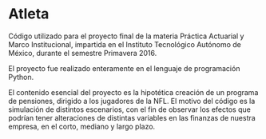 # Atleta

Código utilizado para el proyecto final de la materia Práctica Actuarial y Marco Institucional, impartida en el Instituto Tecnológico Autónomo de México, durante el semestre Primavera 2016. 

El proyecto fue realizado enteramente en el lenguaje de programación Python.

El contenido esencial del proyecto es la hipotética creación de un programa de pensiones, dirigido a los jugadores de la NFL. El motivo del código es la simulación de distintos escenarios, con el fin de observar los efectos que podrían tener alteraciones de distintas variables en las finanzas de nuestra empresa, en el corto, mediano y largo plazo.
